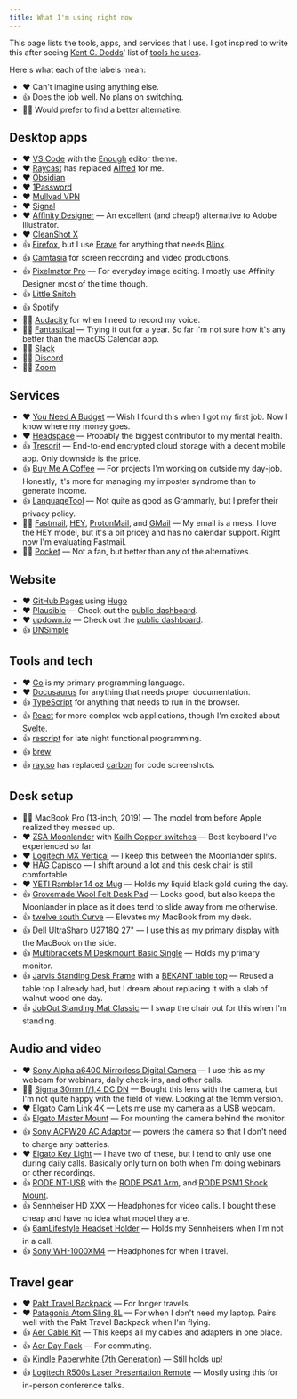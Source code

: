 ```yaml
---
title: What I'm using right now
---
```


This page lists the tools, apps, and services that I use. I got inspired to write this after seeing [Kent C. Dodds](https://kentcdodds.com)' list of [tools he uses](https://kentcdodds.com/uses).

Here's what each of the labels mean:

- ❤️ Can't imagine using anything else.
- 👍 Does the job well. No plans on switching.
- 🤷‍♂️ Would prefer to find a better alternative.

## Desktop apps

- ❤️ [VS Code](https://code.visualstudio.com/) with the [Enough](https://github.com/marcusolsson/vscode-theme-enough) editor theme.
- ❤️ [Raycast](https://www.raycast.com/) has replaced [Alfred](https://www.alfredapp.com/) for me.
- ❤️ [Obsidian](https://obsidian.md/)
- ❤️ ️️[1Password](https://1password.com/)
- ❤️ [Mullvad VPN](https://mullvad.net/)
- ❤️ [Signal](https://signal.org)
- ❤️ [Affinity Designer](https://affinity.serif.com) — An excellent (and cheap!) alternative to Adobe Illustrator.
- ❤️ [CleanShot X](https://cleanshot.com/)
- 👍 [Firefox](https://www.mozilla.org/en-US/firefox), but I use [Brave](https://brave.com/) for anything that needs [Blink](https://en.wikipedia.org/wiki/Blink_(browser_engine)).
- 👍 [Camtasia](https://www.techsmith.com/video-editor.html) for screen recording and video productions.
- 👍 [Pixelmator Pro](https://www.pixelmator.com/pro/) — For everyday image editing. I mostly use Affinity Designer most of the time though.
- 👍 [Little Snitch](https://www.obdev.at/products/littlesnitch)
- 👍 [Spotify](https://www.spotify.com)
- 🤷‍♂️ [Audacity](https://www.audacityteam.org/) for when I need to record my voice.
- 🤷‍♂️ [Fantastical](https://flexibits.com/fantastical) — Trying it out for a year. So far I'm not sure how it's any better than the macOS Calendar app.
- 🤷‍♂️ [Slack](https://slack.com/)
- 🤷‍♂️ [Discord](https://discord.com/)
- 🤷‍♂️ [Zoom](https://zoom.us/)

## Services

- ❤️ [You Need A Budget](https://youneedabudget.com) — Wish I found this when I got my first job. Now I know where my money goes.
- ❤️ [Headspace](https://www.headspace.com/) — Probably the biggest contributor to my mental health.
- 👍 [Tresorit](https://tresorit.com/) — End-to-end encrypted cloud storage with a decent mobile app. Only downside is the price.
- 👍 [Buy Me A Coffee](https://buymeacoffee.com) — For projects I'm working on outside my day-job. Honestly, it's more for managing my imposter syndrome than to generate income.
- 👍 [LanguageTool](https://languagetool.org/) — Not quite as good as Grammarly, but I prefer their privacy policy.
- 🤷‍♂️ [Fastmail](https://www.fastmail.com), [HEY](https://www.hey.com/), [ProtonMail](https://protonmail.com/), and [GMail](https://mail.google.com) — My email is a mess. I love the HEY model, but it's a bit pricey and has no calendar support. Right now I'm evaluating Fastmail.
- 🤷‍♂️ [Pocket](https://getpocket.com) — Not a fan, but better than any of the alternatives.

## Website

- ❤️ [GitHub Pages](https://pages.github.com/) using [Hugo](https://gohugo.io)
- ❤️ [Plausible](https://plausible.io) — Check out the [public dashboard](https://plausible.io/marcus.se.net).
- ❤️ [updown.io](https://updown.io) — Check out the [public dashboard](https://status.marcus.se.net/).
- 👍 [DNSimple](https://dnsimple.com)

## Tools and tech

- ❤️ [Go](https://go.dev/) is my primary programming language.
- ❤️ [Docusaurus](https://docusaurus.io/) for anything that needs proper documentation.
- 👍 [TypeScript](https://www.typescriptlang.org/) for anything that needs to run in the browser.
- 👍 [React](https://reactjs.org/) for more complex web applications, though I'm excited about [Svelte](https://svelte.dev/).
- 👍 [rescript](https://rescript-lang.org/) for late night functional programming.
- 👍 [brew](https://brew.sh/)
- 👍 [ray.so](https://ray.so/) has replaced [carbon](https://carbon.now.sh/) for code screenshots.

## Desk setup

- 🤷‍♂️ MacBook Pro (13-inch, 2019) — The model from before Apple realized they messed up.
- ❤️ [ZSA Moonlander](https://www.zsa.io/moonlander/) with [Kailh Copper switches](https://www.zsa.io/planck/keyswitches/) — Best keyboard I've experienced so far.
- ❤️ [Logitech MX Vertical](https://www.logitech.com/en-us/products/mice/mx-vertical-ergonomic-mouse.html) — I keep this between the Moonlander splits.
- ❤️ [HÅG Capisco](https://store.flokk.com/sweden/en-gb/products/hag-capisco) — I shift around a lot and this desk chair is still comfortable.
- ❤️ [YETI Rambler 14 oz Mug](https://www.yeti.com/en_US/drinkware/mugs/14oz/21071500592.html) — Holds my liquid black gold during the day.
- 👍 [Grovemade Wool Felt Desk Pad](https://grovemade.com/product/wool-felt-desk-pad/) — Looks good, but also keeps the Moonlander in place as it does tend to slide away from me otherwise.
- 👍 [twelve south Curve](https://www.twelvesouth.com/products/curve-for-macbook) — Elevates my MacBook from my desk.
- 👍 [Dell UltraSharp U2718Q 27"](https://www.dell.com/en-si/work/shop/cty/pdp/spd/dell-u2718q-monitor) — I use this as my primary display with the MacBook on the side.
- 👍 [Multibrackets M Deskmount Basic Single](https://products.multibrackets.com/en/desktop-display-mounts/vesa-desktop-mounts/m-deskmount-basic-single) — Holds my primary monitor.
- 👍 [Jarvis Standing Desk Frame](https://www.fully.com/en-eu/standing-desks/jarvis/jarvis-frame-only.html) with a [BEKANT table top](https://www.ikea.com/us/en/p/bekant-tabletop-white-60253184/) — Reused a table top I already had, but I dream about replacing it with a slab of walnut wood one day.
- 👍 [JobOut Standing Mat Classic](https://jobout.com/en/product/jobout-standing-mat-classic/) — I swap the chair out for this when I'm standing.

## Audio and video

- ❤️ [Sony Alpha a6400 Mirrorless Digital Camera](https://www.amazon.com/dp/B07VGB9BBH) — I use this as my webcam for webinars, daily check-ins, and other calls.
- 🤷‍♂️ [Sigma 30mm f/1,4 DC DN](https://www.amazon.com/dp/B01C3SCKI6) — Bought this lens with the camera, but I'm not quite happy with the field of view. Looking at the 16mm version.
- ❤️ [Elgato Cam Link 4K](https://www.elgato.com/en/cam-link-4k) — Lets me use my camera as a USB webcam.
- 👍 [Elgato Master Mount](https://www.elgato.com/en/master-mount) — For mounting the camera behind the monitor.
- 👍 [Sony ACPW20 AC Adaptor](https://www.amazon.com/Sony-ACPW20-AC-Adaptor-Black/dp/B003OBUJD0) — powers the camera so that I don't need to charge any batteries.
- ❤️ [Elgato Key Light](https://www.elgato.com/en/key-light) — I have two of these, but I tend to only use one during daily calls. Basically only turn on both when I'm doing webinars or other recordings.
- 👍 [RODE NT-USB](https://www.rode.com/en/microphones/usb/nt-usb) with the [RODE PSA1 Arm](https://stage.rode.com/en/accessories/stands-bars/psa1), and [RODE PSM1 Shock Mount](https://www.rode.com/en/accessories/shock-mounts/psm1).
- 👍 Sennheiser HD XXX — Headphones for video calls. I bought these cheap and have no idea what model they are.
- 👍 [6amLifestyle Headset Holder](https://www.amazon.com/dp/B01KQDL4D2) — Holds my Sennheisers when I'm not in a call.
- 👍 [Sony WH-1000XM4](https://electronics.sony.com/audio/headphones/headband/p/wh1000xm4-b) — Headphones for when I travel.

## Travel gear

- ❤️ [Pakt Travel Backpack](https://paktbags.com/products/the-pakt-travel-backpack) — For longer travels.
- ❤️ [Patagonia Atom Sling 8L](https://eu.patagonia.com/nl/en/product/atom-sling-bag-8-liters/48261.html) — For when I don't need my laptop. Pairs well with the Pakt Travel Backpack when I'm flying.
- 👍 [Aer Cable Kit](https://www.aersf.com/cable-kit-black) — This keeps all my cables and adapters in one place.
- 👍 [Aer Day Pack](https://www.aersf.com/day-pack-black) — For commuting.
- 👍 [Kindle Paperwhite (7th Generation)](https://www.amazon.com/Kindle-Paperwhite-reader-Previous-Generation/dp/B00QJE3MGU) — Still holds up!
- 👍 [Logitech R500s Laser Presentation Remote](https://www.logitech.com/en-us/products/presenters/r500s-laser-presentation-remote.910-006518.html) — Mostly using this for in-person conference talks.
